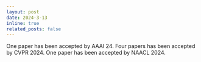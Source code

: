 ```yaml
---
layout: post
date: 2024-3-13
inline: true
related_posts: false
---
```


One paper has been accepted by AAAI 24. Four papers has been accepted by CVPR 2024. One paper has been accepted by NAACL 2024.
